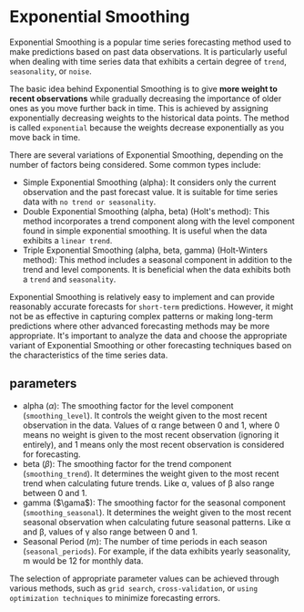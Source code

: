 # Exponential Smoothing
Exponential Smoothing is a popular time series forecasting method used to make predictions based on past data observations. 
It is particularly useful when dealing with time series data that exhibits a certain degree of `trend`, `seasonality`, or `noise`.

The basic idea behind Exponential Smoothing is to give **more weight to recent observations** while gradually decreasing the importance of older ones as you move further back in time. 
This is achieved by assigning exponentially decreasing weights to the historical data points. The method is called `exponential` because the weights decrease exponentially as you move back in time.

There are several variations of Exponential Smoothing, depending on the number of factors being considered. Some common types include:
- Simple Exponential Smoothing (alpha): It considers only the current observation and the past forecast value. It is suitable for time series data with `no trend or seasonality`.
- Double Exponential Smoothing (alpha, beta) (Holt's method): This method incorporates a trend component along with the level component found in simple exponential smoothing. It is useful when the data exhibits a `linear trend`.
- Triple Exponential Smoothing (alpha, beta, gamma) (Holt-Winters method): This method includes a seasonal component in addition to the trend and level components. It is beneficial when the data exhibits both a `trend` and `seasonality`.

Exponential Smoothing is relatively easy to implement and can provide reasonably accurate forecasts for `short-term` predictions. 
However, it might not be as effective in capturing complex patterns or making long-term predictions where other advanced forecasting methods may be more appropriate. 
It's important to analyze the data and choose the appropriate variant of Exponential Smoothing or other forecasting techniques based on the characteristics of the time series data.

## parameters
- alpha ($\alpha$): The smoothing factor for the level component (`smoothing_level`). It controls the weight given to the most recent observation in the data. Values of α range between 0 and 1, where 0 means no weight is given to the most recent observation (ignoring it entirely), and 1 means only the most recent observation is considered for forecasting.
- beta ($\beta$): The smoothing factor for the trend component (`smoothing_trend`). It determines the weight given to the most recent trend when calculating future trends. Like α, values of β also range between 0 and 1.
- gamma ($\gama$): The smoothing factor for the seasonal component (`smoothing_seasonal`). It determines the weight given to the most recent seasonal observation when calculating future seasonal patterns. Like α and β, values of γ also range between 0 and 1.
- Seasonal Period ($m$): The number of time periods in each season (`seasonal_periods`). For example, if the data exhibits yearly seasonality, m would be 12 for monthly data.

The selection of appropriate parameter values can be achieved through various methods, such as `grid search`, `cross-validation`, or `using optimization techniques` to minimize forecasting errors. 
